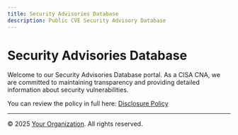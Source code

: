 ```yaml
---
title: Security Advisories Database
description: Public CVE Security Advisory Database
---
```


# Security Advisories Database

Welcome to our Security Advisories Database portal. As a CISA CNA, we are committed to maintaining transparency and providing detailed information about security vulnerabilities.

You can review the policy in full here: [Disclosure Policy](kloccis1.github.io) 

---
© 2025 [Your Organization](kloccis1.github.io). All rights reserved.
